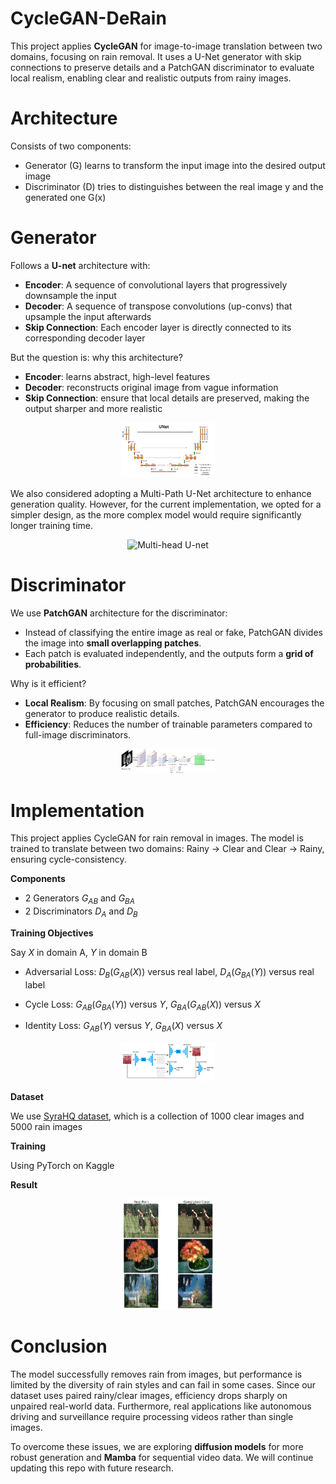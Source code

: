 # CycleGAN-DeRain 

This project applies **CycleGAN** for image-to-image translation between two domains, focusing on rain removal. It uses a U-Net generator with skip connections to preserve details and a PatchGAN discriminator to evaluate local realism, enabling clear and realistic outputs from rainy images.

# Architecture
Consists of two components:
- Generator (G) learns to transform the input image into the desired output image
- Discriminator (D) tries to distinguishes between the real image y and the generated one G(x)

# Generator
Follows a **U-net** architecture with:
- **Encoder**: A sequence of convolutional layers that progressively downsample the input
- **Decoder**: A sequence of transpose convolutions (up-convs) that upsample the input afterwards
- **Skip Connection**: Each encoder layer is directly connected to its corresponding decoder layer

But the question is: why this architecture? 
- **Encoder**: learns abstract, high-level features
- **Decoder**: reconstructs original image from vague information
- **Skip Connection**: ensure that local details are preserved, making the output sharper and more realistic

<p align="center">
  <img src="assets/U-net.png" alt="U-net Architecture" width="150">
</p>

We also considered adopting a Multi-Path U-Net architecture to enhance generation quality. However, for the current implementation, we opted for a simpler design, as the more complex model would require significantly longer training time.

<p align="center">
  <img src="assets/Multi-head%20U-net.png" alt="Multi-head U-net" width="150">
</p>

# Discriminator
We use **PatchGAN** architecture for the discriminator:
- Instead of classifying the entire image as real or fake, PatchGAN divides the image into **small overlapping patches**.
- Each patch is evaluated independently, and the outputs form a **grid of probabilities**.

Why is it efficient? 
- **Local Realism**: By focusing on small patches, PatchGAN encourages the generator to produce realistic details.
- **Efficiency**: Reduces the number of trainable parameters compared to full-image discriminators.

<p align="center">
  <img src="assets/PatchGAN.png" alt="PatchGAN" width="150">
</p>

# Implementation

This project applies CycleGAN for rain removal in images. The model is trained to translate between two domains: Rainy → Clear and Clear → Rainy, ensuring cycle-consistency.

**Components** 
- 2 Generators $G_{AB}$ and $G_{BA}$
- 2 Discriminators $D_{A}$ and $D_{B}$

**Training Objectives**

Say $X$ in domain A, $Y$ in domain B
- Adversarial Loss:  $D_{B}(G_{AB}(X))$ versus real label, $D_{A}(G_{BA}(Y))$ versus real label

- Cycle Loss: $G_{AB}(G_{BA}(Y))$ versus $Y$, $G_{BA}(G_{AB}(X))$ versus $X$

- Identity Loss: $G_{AB}(Y)$ versus $Y$, $G_{BA}(X)$ versus $X$

<p align="center">
  <img src="assets/CycleGAN.png" alt="CycleGAN" width="150">
</p>

**Dataset**

We use [SyraHQ dataset](https://www.kaggle.com/datasets/thisnameistaken/syrahq), which is a collection of 1000 clear images and 5000 rain images

**Training**

Using PyTorch on Kaggle

**Result**

<p align="center">
  <img src="assets/Results.png" alt="Results" width="150">
</p>

# Conclusion

The model successfully removes rain from images, but performance is limited by the diversity of rain styles and can fail in some cases. Since our dataset uses paired rainy/clear images, efficiency drops sharply on unpaired real-world data. Furthermore, real applications like autonomous driving and surveillance require processing videos rather than single images. 


To overcome these issues, we are exploring **diffusion models** for more robust generation and **Mamba** for sequential video data. We will continue updating this repo with future research.
